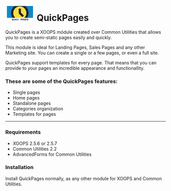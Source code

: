 ![alt MyWords Logo](https://raw.githubusercontent.com/bitcero/qpages/master/qpages/images/logo.png) QuickPages
=========

QuickPages is a XOOPS módule created over Common Utilities that allows you to create semi-static pages easily and quickly.

This module is ideal for Landing Pages, Sales Pages and any other Marketing site. You can create a single or a few pages,
or even a full site.

QuickPages support templates for every page. That means that you can provide to your pages an incredible appearance
and functionallity.

### These are some of the QuickPages features:

* Single pages
* Home pages
* Standalone pages
* Categories organization
* Templates for pages

-----

### Requirements

* XOOPS 2.5.6 or 2.5.7
* Common Utilities 2.2
* AdvancedForms for Common Utilities

### Installation

Install QuickPages normally, as any other module for XOOPS and Common Utilities.


